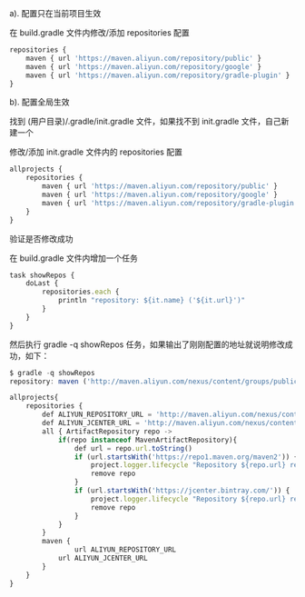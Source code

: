 a). 配置只在当前项目生效

在 build.gradle 文件内修改/添加 repositories 配置

```javascript
repositories {
    maven { url 'https://maven.aliyun.com/repository/public' }
    maven { url 'https://maven.aliyun.com/repository/google' }
    maven { url 'https://maven.aliyun.com/repository/gradle-plugin' }
}
```

b). 配置全局生效

找到 (用户目录)/.gradle/init.gradle 文件，如果找不到 init.gradle 文件，自己新建一个



修改/添加 init.gradle 文件内的 repositories 配置

```javascript
allprojects {
    repositories {
		maven { url 'https://maven.aliyun.com/repository/public' }
		maven { url 'https://maven.aliyun.com/repository/google' }
		maven { url 'https://maven.aliyun.com/repository/gradle-plugin' }
    }
}
```

验证是否修改成功

在 build.gradle 文件内增加一个任务

```javascript
task showRepos {
    doLast {
        repositories.each {
            println "repository: ${it.name} ('${it.url}')"
        }
    }
}
```

然后执行 gradle -q showRepos 任务，如果输出了刚刚配置的地址就说明修改成功，如下：

```javascript
$ gradle -q showRepos
repository: maven ('http://maven.aliyun.com/nexus/content/groups/public')
```









```javascript
allprojects{
    repositories {
        def ALIYUN_REPOSITORY_URL = 'http://maven.aliyun.com/nexus/content/groups/public'
        def ALIYUN_JCENTER_URL = 'http://maven.aliyun.com/nexus/content/repositories/jcenter'
        all { ArtifactRepository repo ->
            if(repo instanceof MavenArtifactRepository){
                def url = repo.url.toString()
                if (url.startsWith('https://repo1.maven.org/maven2')) {
                    project.logger.lifecycle "Repository ${repo.url} replaced by $ALIYUN_REPOSITORY_URL."
                    remove repo
                }
                if (url.startsWith('https://jcenter.bintray.com/')) {
                    project.logger.lifecycle "Repository ${repo.url} replaced by $ALIYUN_JCENTER_URL."
                    remove repo
                }
            }
        }
        maven {
                url ALIYUN_REPOSITORY_URL
            url ALIYUN_JCENTER_URL
        }
    }
}
```

